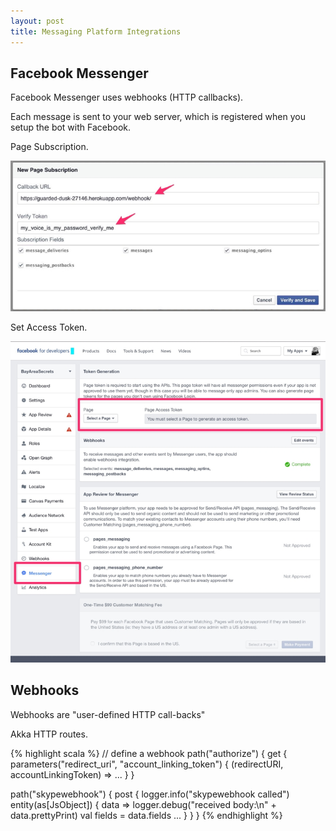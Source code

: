 ```yaml
---
layout: post
title: Messaging Platform Integrations
---
```


## Facebook Messenger

Facebook Messenger uses webhooks (HTTP callbacks).

Each message is sent to your web server, which is registered when you setup the bot with Facebook.

Page Subscription.

![Page subscription](/public/page-subscription.png)

Set Access Token.

![Access token](/public/page-token.png)

## Webhooks

Webhooks are "user-defined HTTP call-backs"

Akka HTTP routes.

{% highlight scala %}
// define a webhook
path("authorize") {
  get {
    parameters("redirect_uri", "account_linking_token") {
      (redirectURI, accountLinkingToken) => ...
  }
}

path("skypewebhook") {
  post {
    logger.info("skypewebhook called")
    entity(as[JsObject]) { data =>
      logger.debug("received body:\n" + data.prettyPrint)
      val fields = data.fields
      ...
    }
  }
}
{% endhighlight %}

